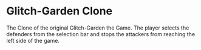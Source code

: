 # Glitch-Garden Clone
 The Clone of the original Glitch-Garden the Game. The player selects the defenders from the selection bar and stops the attackers from reaching the left side of the game.
